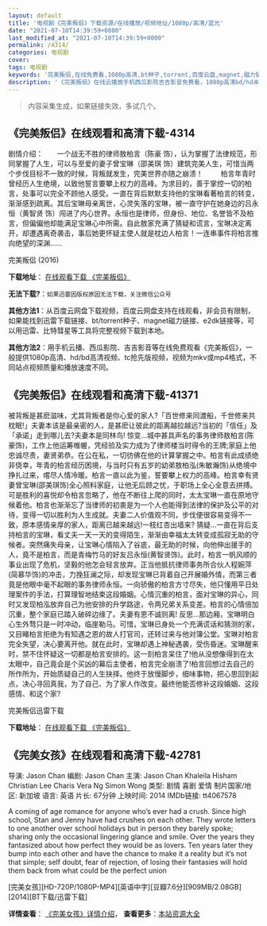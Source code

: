 ```yaml
---
layout: default
title: '电视剧《完美叛侣》下载资源/在线播放/视频地址/1080p/高清/蓝光'
date: "2021-07-10T14:39:59+0800"
last_modified_at: "2021-07-10T14:39:59+0800"
permalink: /4314/
categories: 电视剧
cover:
tags: 电视剧
keywords: '完美叛侣,在线免费看,1080p高清,bt种子,torrent,百度云盘,magnet,磁力链,迅雷下载资源'
description: '《完美叛侣》在线云播放手机西瓜影院吉吉影音免费看，1080p高清bd/hd未删减完整版和tc抢先枪版，mkv/mp4格式，附带bt/torrent种子、magnet/磁力链、百度云盘、网盘资源迅雷下载链接'
---
```


>内容采集生成，如果链接失效，多试几个。


## 《完美叛侣》在线观看和高清下载-4314

剧情介绍：　　一个战无不胜的律师敖柏言（陈豪 饰），认为掌握了法律规范，形同掌握了人生，可以与至爱的妻子曾宝琳（邵美琪 饰）建筑完美人生，可惜当两个步伐目标不一致的时候，背叛就发生，完美世界亦随之崩溃！  　　柏言年青时曾经历人生绝境，以致他誓言要攀上权力的高峰。为求目的，善于掌控一切的柏言，处事可以完全不顾他人感受。一直在背后默默支持他的宝琳看著柏言的转变，渐渐感到疏离。其后宝琳母亲离世，心灵失落的宝琳，被一直守护在她身边的吕永恒（黄智贤 饰）闯进了内心世界。永恒也是律师，但身份、地位、名誉皆不及柏言，但偏偏他却能满足宝琳心中所需。自此敖家充满了猜疑和谎言，宝琳决定离开，却遭遇离奇袭击，事后她更怀疑主使人就是枕边人柏言！一连串事件将柏言推向绝望的深渊……


完美叛侣 (2016)

**下载地址**： [在线观看下载 《完美叛侣》](https://www.btbtdy.me/btdy/dy6305.html) 


**无法下载?**：`如果迅雷因版权原因无法下载，关注微信公众号 `

**其他方法1**：从百度云网盘下载视频，百度云网盘支持在线观看，非会员有限制，如果能找到迅雷下载链接、bt/torrent种子、magnet磁力链接、e2dk链接等，可以用迅雷、比特彗星等工具将完整视频下载到本地。

**其他方法2**：用手机云播、西瓜影院、吉吉影音等在线免费观看《完美叛侣》，一般提供1080p高清、hd/bd高清视频、tc抢先版视频，视频为mkv或mp4格式，不同站点视频质量和播放速度不同。


## 《完美叛侣》在线观看和高清下载-41371

被背叛是甚麽滋味，尤其背叛者是你心爱的家人?「百世修来同渡船，千世修来共枕眠!」夫妻本该是最亲密的人，是甚麽让彼此的距离越拉越远?当初的「信任」及「承诺」走到哪儿去?夫妻本是同林鸟! 惊变…城中甚具声名的事务律师敖柏言(陈豪饰)，工作上他运筹帷幄，凭经验及实力成为了律师楼当时得令的王牌;家庭上他忠诚尽责，妻贤弟恭。在公在私，一切彷佛在他的计算掌握之中。柏言有此成绩绝非侥幸，年青的柏言经历困境，与当时只有五岁的幼弟敖柏泓(朱敏瀚饰)从绝境中挣扎过来，嚐尽人情冷暖。柏言一直以此为鉴，誓要攀上权力的高峰。柏言幸有贤妻曾宝琳(邵美琪饰)全心照料家庭，让他无后顾之忧，于职场上全心全意去拼搏。可是胜利的喜悦却令柏言忽略了，他在不断往上爬的同时，太太宝琳一直在原地守候着他。柏言也渐渐忘了当律师的初衷是为一个人也能得到法律的保护及公平的对待，变得一切以胜利为人生成就。夫妻二人价值观不同，步伐便很容易变得不一致，原本感情亲厚的家人，距离已越来越远!一枝红杏出墙来? 猜疑…一直在背后支持柏言的宝琳，看丈夫一天一天的变得陌生，渐渐由幸福太太转变成孤寂无助的守候者。突然痛失母亲，让宝琳心情陷入了谷底，最无助的时候，向他伸出援手的人，竟不是柏言，而是青梅竹马的好友吕永恒(黄智贤饰)。此时，柏言一帆风顺的事业出现了危机，坚毅的他怎会轻言放弃。正当他抵抗律师事务所合伙人程婉萍(简慕华饰)的冲击，力挽狂澜之际，却发现宝琳已背着自己开展婚外情，而第三者竟是他眼中毫不起眼的事务律师永恒。一向骄傲的柏言方寸尽失，他只懂用平日处理案件的手法，打算理智地结束这段婚姻。心情沉重的柏言，面对宝琳的异心，同时又发现柏泓放弃自己为他安排的升学路途，令两兄弟关系变差。柏言的心情倍加沉重，整个家庭已踏入破碎边缘了。夫妻有恩不诚则离! 反思…那边厢，宝琳明白心生外骛只是一时冲动，临崖勒马。可惜，宝琳已身处一个充满谎话和猜测的家，又目睹柏言拒绝为有知遇之恩的故人打官司，还转过来与他对簿公堂。宝琳对柏言完全失望，决心要离开他。就在此时，宝琳却遇上神秘遇袭，受伤昏迷。宝琳醒来时，禁不住怀疑这一切都是柏言安排的。这一刻柏言呆住了!他从没想像得到在太太眼中，自己竟会是个买凶的幕后主使者，柏言完全崩溃了!柏言回想过去自己的所作所为，开始质疑自己的人生抉择。他终于放慢脚步，细味事物，把心思回到起点，决心寻回真我，为了自己、为了家人作改变。最终他能否修补这段婚姻、这段感情、和这个家?


完美叛侣迅雷下载

**下载地址**： [在线观看下载 《完美叛侣》](https://www.993dy.com//vod-detail-id-10915.html) 


## 《完美女孩》在线观看和高清下载-42781

导演: Jason Chan 编剧: Jason Chan 主演: Jason Chan Khaleila Hisham Christian Lee Charis Vera Ng Simon Wong 类型: 剧情 喜剧 爱情 制片国家/地区: 新加坡 语言: 英语 片长: 67分钟 上映时间: 2014 IMDb链接: tt4067578

A coming of age romance for anyone who’s ever had a crush. Since high school, Stan and Jenny have had crushes on each other. They wrote letters to one another over school holidays but in person they barely spoke; sharing only the occasional lingering glance and smile. Over the years they fantasized about how perfect they would be as lovers. Ten years later they bump into each other and have the chance to make it a reality but it’s not that simple; self doubt, fear of rejection, of losing their fantasies will hold them back from what could be the perfect union


[完美女孩][HD-720P/1080P-MP4][英语中字][豆瓣7.6分][909MB/2.08GB][2014][BT下载/迅雷下载]

**详情查看**： [《完美女孩》详情介绍](/movie/42781/)， **查看更多**：[本站资源大全](/movie/t/all/)

